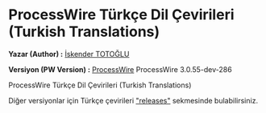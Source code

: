 ProcessWire Türkçe Dil Çevirileri (Turkish Translations)
==============

**Yazar (Author) :** [İskender TOTOĞLU](http://altivebir.com.tr "ALTI ve BIR IT.")

**Versiyon (PW Version) :** [ProcessWire](http://processwire.com/ "ProcessWire") ProcessWire 3.0.55-dev-286

ProcessWire Türkçe Dil Çevirileri (Turkish Translations)

Diğer versiyonlar için Türkçe çevirileri ["releases"](https://github.com/trk/ProcessWire_tr/releases) sekmesinde bulabilirsiniz.
